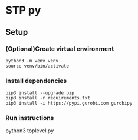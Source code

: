 # STP py

## Setup

### (Optional)Create virtual environment

```shell
python3 -m venv venv
source venv/bin/activate
```

### Install dependencies

```shell
pip3 install --upgrade pip
pip3 install -r requirements.txt
pip3 install -i https://pypi.gurobi.com gurobipy
```

### Run instructions

python3 toplevel.py

